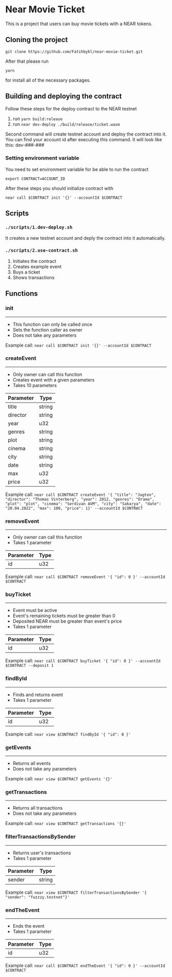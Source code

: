 # Near Movie Ticket

This is a project that users can buy movie tickets with a NEAR tokens.

## Cloning the project

```
git clone https://github.com/Fatihbykl/near-movie-ticket.git
```
After that please run
```
yarn
```
for install all of the necessary packages.

## Building and deploying the contract

Follow these steps for the deploy contract to the NEAR testnet

1. run `yarn build:release`
2. run `near dev-deploy ./build/release/ticket.wasm`

Second command will create testnet account and deploy the contract into it. You can find your account id after executing this command. It will look like this: dev-###-###

### Setting environment variable

You need to set environment variable for be able to run the contract

```
export CONTRACT=ACCOUNT_ID
```
After these steps you should initialize contract with
```
near call $CONTRACT init '{}' --accountId $CONTRACT
```

## Scripts

### `./scripts/1.dev-deploy.sh`
It creates a new testnet account and deply the contract into it automatically.
### `./scripts/2.use-contract.sh`
1. Initiates the contract
2. Creates example event
3. Buys a ticket
4. Shows transactions

## Functions

### init
---
* This function can only be called once
* Sets the function caller as owner
* Does not take any parameters

Example call: `near call $CONTRACT init '{}' --accountId $CONTRACT`

### createEvent
---
* Only owner can call this function
* Creates event with a given parameters
* Takes 10 parameters

| Parameter     | Type          |
| ------------- |---------------|
| title         | string        |
| director      | string        |
| year          | u32           |
| genres        | string        |
| plot          | string        |
| cinema        | string        |
| city          | string        |
| date          | string        |
| max           | u32           |
| price         | u32           |

Example call: `near call $CONTRACT createEvent '{ "title": "Jagten", "director": "Thomas Vinterberg", "year": 2012, "genres": "Drama", "plot": "plot", "cinema": "Serdivan AVM", "city": "Sakarya", "date": "20.04.2022", "max": 100, "price": 1}' --accountId $CONTRACT`

### removeEvent
---
* Only owner can call this function
* Takes 1 parameter

| Parameter     | Type          |
| ------------- |---------------|
| id            | u32           |

Example call: `near call $CONTRACT removeEvent '{ "id": 0 }' --accountId $CONTRACT`

### buyTicket
---
* Event must be active
* Event's remaining tickets must be greater than 0
* Deposited NEAR must be greater than event's price
* Takes 1 parameter

| Parameter     | Type          |
| ------------- |---------------|
| id            | u32           |

Example call: `near call $CONTRACT buyTicket '{ "id": 0 }' --accountId $CONTRACT --deposit 1`

### findById
---
* Finds and returns event
* Takes 1 parameter

| Parameter     | Type          |
| ------------- |---------------|
| id            | u32           |

Example call: `near view $CONTRACT findById '{ "id": 0 }'`

### getEvents
---
* Returns all events
* Does not take any parameters

Example call: `near view $CONTRACT getEvents '{}'`

### getTransactions
---
* Returns all transactions
* Does not take any parameters

Example call: `near view $CONTRACT getTransactions '{}'`

### filterTransactionsBySender
---
* Returns user's transactions
* Takes 1 parameter

| Parameter     | Type          |
| ------------- |---------------|
| sender        | string        |

Example call: `near view $CONTRACT filterTransactionsBySender '{ "sender": "fuzzzy.testnet"}'`

### endTheEvent
---
* Ends the event
* Takes 1 parameter

| Parameter     | Type          |
| ------------- |---------------|
| id            | u32           |

Example call: `near call $CONTRACT endTheEvent '{ "id": 0 }' --accountId $CONTRACT`
